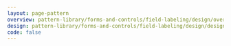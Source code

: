 ```yaml
---
layout: page-pattern
overview: pattern-library/forms-and-controls/field-labeling/design/overview.md
design: pattern-library/forms-and-controls/field-labeling/design/design.md
code: false
---
```

